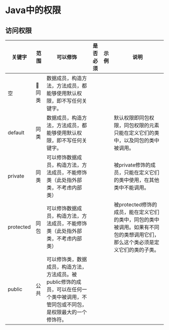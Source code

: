 # Java中的权限 #

## 访问权限 ##

| 关键字   | 范围	| 可以修饰| 是否必须 | 示例  | 说明 |  
| -------	| ------- 	| ---	  | ------- | ---- | --- |  
|     空 | 		同类	|数据成员，构造方法，方法成员，都能够使用默认权限，即不写任何关键字。		  |         |      |     |  
| default| 	同类		|数据成员，构造方法，方法成员，都能够使用默认权限，即不写任何关键字。		  |         |      | 默认权限即同包权限，同包权限的元素只能在定义它们的类中，以及同包的类中被调用。|  
| private| 	同类		|可以修饰数据成员，构造方法，方法成员，不能修饰类（此处指外部类，不考虑内部类）		  |         |      |  被private修饰的成员，只能在定义它们的类中使用，在其他类中不能调用。|  
| protected | 同包|可以修饰数据成员，构造方法，方法成员，不能修饰类（此处指外部类，不考虑内部类）|         |      |被protected修饰的成员，能在定义它们的类中，同包的类中被调用。如果有不同包的类想调用它们，那么这个类必须是定义它们的类的子类。 |  
| public | 公共	|可以修饰类，数据成员，构造方法，方法成员。被public修饰的成员，可以在任何一个类中被调用，不管同包或不同包，是权限最大的一个修饰符。		  |         |      |     |  
